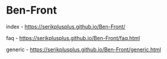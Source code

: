 # Ben-Front

index - https://serikplusplus.github.io/Ben-Front/

faq - https://serikplusplus.github.io/Ben-Front/faq.html

generic - https://serikplusplus.github.io/Ben-Front/generic.html
